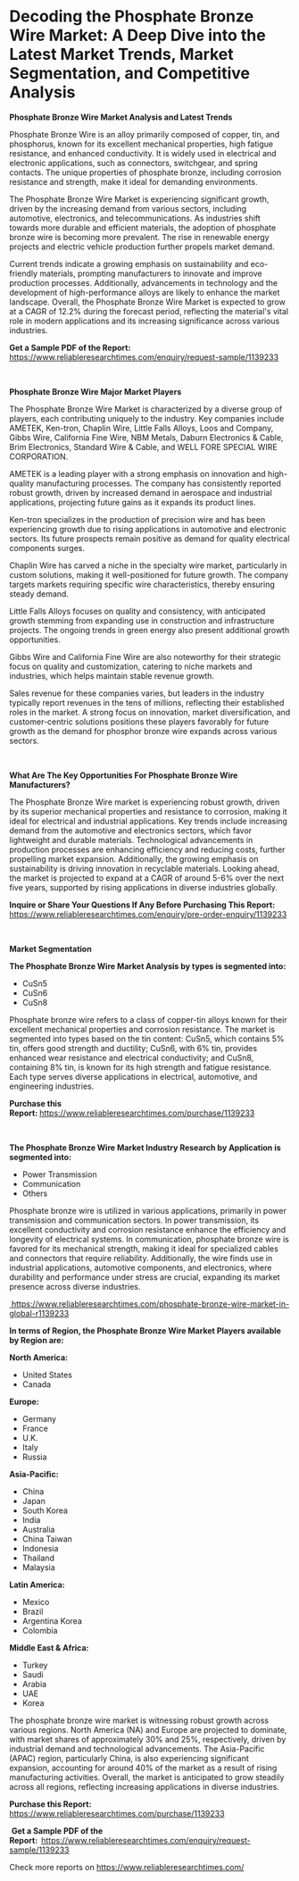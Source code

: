 <p><h1>Decoding the Phosphate Bronze Wire Market: A Deep Dive into the Latest Market Trends, Market Segmentation, and Competitive Analysis</h1></p><p><strong>Phosphate Bronze Wire Market Analysis and Latest Trends</strong></p>
<p><p>Phosphate Bronze Wire is an alloy primarily composed of copper, tin, and phosphorus, known for its excellent mechanical properties, high fatigue resistance, and enhanced conductivity. It is widely used in electrical and electronic applications, such as connectors, switchgear, and spring contacts. The unique properties of phosphate bronze, including corrosion resistance and strength, make it ideal for demanding environments.</p><p>The Phosphate Bronze Wire Market is experiencing significant growth, driven by the increasing demand from various sectors, including automotive, electronics, and telecommunications. As industries shift towards more durable and efficient materials, the adoption of phosphate bronze wire is becoming more prevalent. The rise in renewable energy projects and electric vehicle production further propels market demand.</p><p>Current trends indicate a growing emphasis on sustainability and eco-friendly materials, prompting manufacturers to innovate and improve production processes. Additionally, advancements in technology and the development of high-performance alloys are likely to enhance the market landscape. Overall, the Phosphate Bronze Wire Market is expected to grow at a CAGR of 12.2% during the forecast period, reflecting the material's vital role in modern applications and its increasing significance across various industries.</p></p>
<p><strong>Get a Sample PDF of the Report:&nbsp;</strong> <a href="https://www.reliableresearchtimes.com/enquiry/request-sample/1139233?utm_campaign=2984&utm_medium=2&utm_source=Github&utm_content=ia&utm_term=25032025&utm_id=phosphate-bronze-wire">https://www.reliableresearchtimes.com/enquiry/request-sample/1139233</a></p>
<p>&nbsp;</p>
<p><strong>Phosphate Bronze Wire Major Market Players</strong></p>
<p><p>The Phosphate Bronze Wire Market is characterized by a diverse group of players, each contributing uniquely to the industry. Key companies include AMETEK, Ken-tron, Chaplin Wire, Little Falls Alloys, Loos and Company, Gibbs Wire, California Fine Wire, NBM Metals, Daburn Electronics & Cable, Brim Electronics, Standard Wire & Cable, and WELL FORE SPECIAL WIRE CORPORATION.</p><p>AMETEK is a leading player with a strong emphasis on innovation and high-quality manufacturing processes. The company has consistently reported robust growth, driven by increased demand in aerospace and industrial applications, projecting future gains as it expands its product lines.</p><p>Ken-tron specializes in the production of precision wire and has been experiencing growth due to rising applications in automotive and electronic sectors. Its future prospects remain positive as demand for quality electrical components surges.</p><p>Chaplin Wire has carved a niche in the specialty wire market, particularly in custom solutions, making it well-positioned for future growth. The company targets markets requiring specific wire characteristics, thereby ensuring steady demand.</p><p>Little Falls Alloys focuses on quality and consistency, with anticipated growth stemming from expanding use in construction and infrastructure projects. The ongoing trends in green energy also present additional growth opportunities.</p><p>Gibbs Wire and California Fine Wire are also noteworthy for their strategic focus on quality and customization, catering to niche markets and industries, which helps maintain stable revenue growth.</p><p>Sales revenue for these companies varies, but leaders in the industry typically report revenues in the tens of millions, reflecting their established roles in the market. A strong focus on innovation, market diversification, and customer-centric solutions positions these players favorably for future growth as the demand for phosphor bronze wire expands across various sectors.</p></p>
<p>&nbsp;</p>
<p><strong>What Are The Key Opportunities For Phosphate Bronze Wire Manufacturers?</strong></p>
<p><p>The Phosphate Bronze Wire market is experiencing robust growth, driven by its superior mechanical properties and resistance to corrosion, making it ideal for electrical and industrial applications. Key trends include increasing demand from the automotive and electronics sectors, which favor lightweight and durable materials. Technological advancements in production processes are enhancing efficiency and reducing costs, further propelling market expansion. Additionally, the growing emphasis on sustainability is driving innovation in recyclable materials. Looking ahead, the market is projected to expand at a CAGR of around 5-6% over the next five years, supported by rising applications in diverse industries globally.</p></p>
<p><strong>Inquire or Share Your Questions If Any Before Purchasing This Report:</strong> <a href="https://www.reliableresearchtimes.com/enquiry/pre-order-enquiry/1139233?utm_campaign=2984&utm_medium=2&utm_source=Github&utm_content=ia&utm_term=25032025&utm_id=phosphate-bronze-wire">https://www.reliableresearchtimes.com/enquiry/pre-order-enquiry/1139233</a></p>
<p>&nbsp;</p>
<p><strong>Market Segmentation</strong></p>
<p><strong>The Phosphate Bronze Wire Market Analysis by types is segmented into:</strong></p>
<p><ul><li>CuSn5</li><li>CuSn6</li><li>CuSn8</li></ul></p>
<p><p>Phosphate bronze wire refers to a class of copper-tin alloys known for their excellent mechanical properties and corrosion resistance. The market is segmented into types based on the tin content: CuSn5, which contains 5% tin, offers good strength and ductility; CuSn6, with 6% tin, provides enhanced wear resistance and electrical conductivity; and CuSn8, containing 8% tin, is known for its high strength and fatigue resistance. Each type serves diverse applications in electrical, automotive, and engineering industries.</p></p>
<p><strong>Purchase this Report:&nbsp;</strong><a href="https://www.reliableresearchtimes.com/purchase/1139233?utm_campaign=2984&utm_medium=2&utm_source=Github&utm_content=ia&utm_term=25032025&utm_id=phosphate-bronze-wire">https://www.reliableresearchtimes.com/purchase/1139233</a></p>
<p>&nbsp;</p>
<p><strong>The Phosphate Bronze Wire Market Industry Research by Application is segmented into:</strong></p>
<p><ul><li>Power Transmission</li><li>Communication</li><li>Others</li></ul></p>
<p><p>Phosphate bronze wire is utilized in various applications, primarily in power transmission and communication sectors. In power transmission, its excellent conductivity and corrosion resistance enhance the efficiency and longevity of electrical systems. In communication, phosphate bronze wire is favored for its mechanical strength, making it ideal for specialized cables and connectors that require reliability. Additionally, the wire finds use in industrial applications, automotive components, and electronics, where durability and performance under stress are crucial, expanding its market presence across diverse industries.</p></p>
<p><a href="https://www.reliableresearchtimes.com/phosphate-bronze-wire-market-in-global-r1139233?utm_campaign=2984&utm_medium=2&utm_source=Github&utm_content=ia&utm_term=25032025&utm_id=phosphate-bronze-wire">&nbsp;https://www.reliableresearchtimes.com/phosphate-bronze-wire-market-in-global-r1139233</a></p>
<p><strong>In terms of Region, the Phosphate Bronze Wire Market Players available by Region are:</strong></p>
<p>
    <p> <strong> North America: </strong>
        <ul>
            <li>United States</li>
            <li>Canada</li>
        </ul>
        </p> 
    <p> <strong> Europe: </strong>
        <ul>
            <li>Germany</li>
            <li>France</li>
            <li>U.K.</li>
            <li>Italy</li>
            <li>Russia</li>
        </ul>
        </p> 
    <p> <strong> Asia-Pacific: </strong>
        <ul>
            <li>China</li>
            <li>Japan</li>
            <li>South Korea</li>
            <li>India</li>
            <li>Australia</li>
            <li>China Taiwan</li>
            <li>Indonesia</li>
            <li>Thailand</li>
            <li>Malaysia</li>
        </ul>
        </p> 
    <p> <strong> Latin America: </strong>
        <ul>
            <li>Mexico</li>
            <li>Brazil</li>
            <li>Argentina Korea</li>
            <li>Colombia</li>
        </ul>
        </p> 
    <p> <strong> Middle East & Africa: </strong>
        <ul>
            <li>Turkey</li>
            <li>Saudi</li>
            <li>Arabia</li>
            <li>UAE</li>
            <li>Korea</li>
        </ul>
    </p>
    </p>
<p><p>The phosphate bronze wire market is witnessing robust growth across various regions. North America (NA) and Europe are projected to dominate, with market shares of approximately 30% and 25%, respectively, driven by industrial demand and technological advancements. The Asia-Pacific (APAC) region, particularly China, is also experiencing significant expansion, accounting for around 40% of the market as a result of rising manufacturing activities. Overall, the market is anticipated to grow steadily across all regions, reflecting increasing applications in diverse industries.</p></p>
<p><strong>Purchase this Report: </strong><a href="https://www.reliableresearchtimes.com/purchase/1139233?utm_campaign=2984&utm_medium=2&utm_source=Github&utm_content=ia&utm_term=25032025&utm_id=phosphate-bronze-wire">https://www.reliableresearchtimes.com/purchase/1139233</a></p>
<p>&nbsp;<strong>Get a Sample PDF of the Report:&nbsp;&nbsp;</strong><a href="https://www.reliableresearchtimes.com/enquiry/request-sample/1139233?utm_campaign=2984&utm_medium=2&utm_source=Github&utm_content=ia&utm_term=25032025&utm_id=phosphate-bronze-wire">https://www.reliableresearchtimes.com/enquiry/request-sample/1139233</a></p>
<p><strong></strong></p>
<p>Check more reports on <a href="https://www.reliableresearchtimes.com/?utm_campaign=2984&utm_medium=2&utm_source=Github&utm_content=ia&utm_term=25032025&utm_id=phosphate-bronze-wire">https://www.reliableresearchtimes.com/</a></p>
